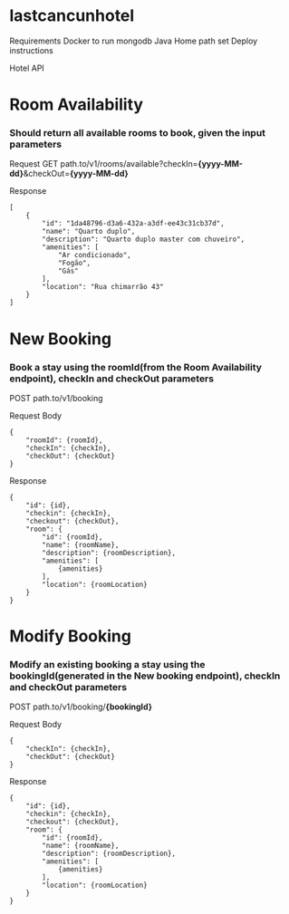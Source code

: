 # lastcancunhotel

Requirements
Docker to run mongodb
Java Home path set
Deploy instructions

Hotel API

# Room Availability
### Should return all available rooms to book, given the input parameters

Request
GET 
path.to/v1/rooms/available?checkIn=**{yyyy-MM-dd}**&checkOut=**{yyyy-MM-dd}**

Response
```
[
    {
        "id": "1da48796-d3a6-432a-a3df-ee43c31cb37d",
        "name": "Quarto duplo",
        "description": "Quarto duplo master com chuveiro",
        "amenities": [
            "Ar condicionado",
            "Fogão",
            "Gás"
        ],
        "location": "Rua chimarrão 43"
    }
]
```
# New Booking
### Book a stay using the roomId(from the Room Availability endpoint), checkIn and checkOut parameters
POST
path.to/v1/booking

Request Body
```
{
    "roomId": {roomId},
    "checkIn": {checkIn},
    "checkOut": {checkOut}
}
```

Response
```
{
    "id": {id},
    "checkin": {checkIn},
    "checkout": {checkOut},
    "room": {
        "id": {roomId},
        "name": {roomName},
        "description": {roomDescription},
        "amenities": [
            {amenities}
        ],
        "location": {roomLocation}
    }
}
```
# Modify Booking
### Modify an existing booking a stay using the bookingId(generated in the New booking endpoint), checkIn and checkOut parameters
POST
path.to/v1/booking/**{bookingId}**

Request Body
```
{
    "checkIn": {checkIn},
    "checkOut": {checkOut}
}
```

Response
```
{
    "id": {id},
    "checkin": {checkIn},
    "checkout": {checkOut},
    "room": {
        "id": {roomId},
        "name": {roomName},
        "description": {roomDescription},
        "amenities": [
            {amenities}
        ],
        "location": {roomLocation}
    }
}
```
